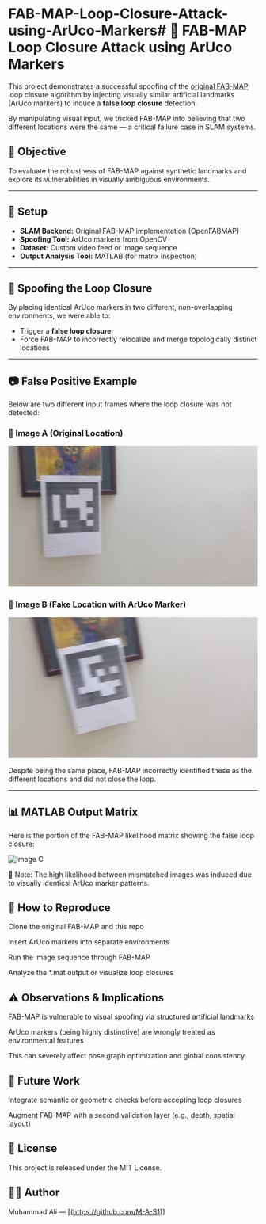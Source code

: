 # FAB-MAP-Loop-Closure-Attack-using-ArUco-Markers# 🔁 FAB-MAP Loop Closure Attack using ArUco Markers

This project demonstrates a successful spoofing of the [original FAB-MAP](https://www.robots.ox.ac.uk/~mobile/FABMAP/) loop closure algorithm by injecting visually similar artificial landmarks (ArUco markers) to induce a **false loop closure** detection. 

By manipulating visual input, we tricked FAB-MAP into believing that two different locations were the same — a critical failure case in SLAM systems.

## 📌 Objective

To evaluate the robustness of FAB-MAP against synthetic landmarks and explore its vulnerabilities in visually ambiguous environments.

---

## 🧪 Setup

- **SLAM Backend:** Original FAB-MAP implementation (OpenFABMAP)
- **Spoofing Tool:** ArUco markers from OpenCV
- **Dataset:** Custom video feed or image sequence
- **Output Analysis Tool:** MATLAB (for matrix inspection)

---

## 🚨 Spoofing the Loop Closure

By placing identical ArUco markers in two different, non-overlapping environments, we were able to:

- Trigger a **false loop closure**
- Force FAB-MAP to incorrectly relocalize and merge topologically distinct locations

---

## 📷 False Positive Example

Below are two different input frames where the loop closure was not detected:

### 🔹 Image A (Original Location)

![Image A](images/00008.jpg)

### 🔹 Image B (Fake Location with ArUco Marker)

![Image B](images/00018.jpg)

Despite being the same place, FAB-MAP incorrectly identified these as the different locations and did not close the loop. 

---

## 📊 MATLAB Output Matrix

Here is the portion of the FAB-MAP likelihood matrix showing the false loop closure:

![Image C](untitled.jpg)

📌 Note: The high likelihood between mismatched images was induced due to visually identical ArUco marker patterns.

## 🔁 How to Reproduce
Clone the original FAB-MAP and this repo

Insert ArUco markers into separate environments

Run the image sequence through FAB-MAP

Analyze the *.mat output or visualize loop closures


## ⚠️ Observations & Implications
FAB-MAP is vulnerable to visual spoofing via structured artificial landmarks

ArUco markers (being highly distinctive) are wrongly treated as environmental features

This can severely affect pose graph optimization and global consistency

## 🧠 Future Work
Integrate semantic or geometric checks before accepting loop closures

Augment FAB-MAP with a second validation layer (e.g., depth, spatial layout)


## 📜 License
This project is released under the MIT License.

## 🙋‍♂️ Author
Muhammad Ali — [(https://github.com/M-A-S1)]

